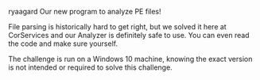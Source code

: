ryaagard
Our new program to analyze PE files!

File parsing is historically hard to get right, but we solved it here at CorServices and our Analyzer is definitely safe to use. You can even read the code and make sure yourself.

The challenge is run on a Windows 10 machine, knowing the exact version is not intended or required to solve this challenge.
